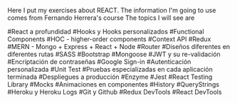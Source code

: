 Here I put my exercises about REACT. The information I'm going to use comes from Fernando Herrera's course
The topics I will see are

#React a profundidad
#Hooks y Hooks personalizados
#Functional Components
#HOC - higher-order components
#Context API
#Redux
#MERN - Mongo + Express + React + Node
#Router
#Diseños diferentes en diferentes rutas
#SASS
#Bootstrap
#Mongoose
#JWT y su re-validación
#Encriptación de contraseñas
#Google Sign-in
#Autenticación personalizada
#Unit Test
#Pruebas especializadas en cada aplicación terminada
#Despliegues a producción
#Enzyme
#Jest
#React Testing Library
#Mocks
#Animaciones en componentes
#History
#QueryStrings
#Heroku y Heroku Logs
#Git y Github
#Redux DevTools
#React DevTools

